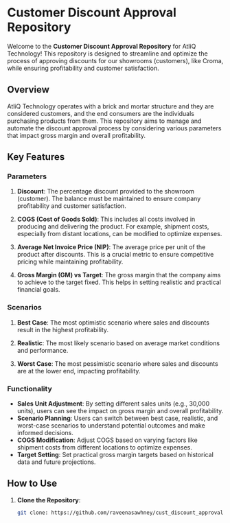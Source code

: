 # Customer Discount Approval Repository

Welcome to the **Customer Discount Approval Repository** for AtliQ Technology! This repository is designed to streamline and optimize the process of approving discounts for our showrooms (customers), like Croma, while ensuring profitability and customer satisfaction.

## Overview

AtliQ Technology operates with a brick and mortar structure and they are considered customers, and the end consumers are the individuals purchasing products from them. This repository aims to manage and automate the discount approval process by considering various parameters that impact gross margin and overall profitability.

## Key Features

### Parameters

1. **Discount**: The percentage discount provided to the showroom (customer). The balance must be maintained to ensure company profitability and customer satisfaction.

2. **COGS (Cost of Goods Sold)**: This includes all costs involved in producing and delivering the product. For example, shipment costs, especially from distant locations, can be modified to optimize expenses.

3. **Average Net Invoice Price (NIP)**: The average price per unit of the product after discounts. This is a crucial metric to ensure competitive pricing while maintaining profitability.

4. **Gross Margin (GM) vs Target**: The gross margin that the company aims to achieve to the target fixed. This helps in setting realistic and practical financial goals.

### Scenarios

1. **Best Case**: The most optimistic scenario where sales and discounts result in the highest profitability.

2. **Realistic**: The most likely scenario based on average market conditions and performance.

3. **Worst Case**: The most pessimistic scenario where sales and discounts are at the lower end, impacting profitability.

### Functionality

- **Sales Unit Adjustment**: By setting different sales units (e.g., 30,000 units), users can see the impact on gross margin and overall profitability.
- **Scenario Planning**: Users can switch between best case, realistic, and worst-case scenarios to understand potential outcomes and make informed decisions.
- **COGS Modification**: Adjust COGS based on varying factors like shipment costs from different locations to optimize expenses.
- **Target Setting**: Set practical gross margin targets based on historical data and future projections.

## How to Use

1. **Clone the Repository**: 
   ```bash
   git clone: https://github.com/raveenasawhney/cust_discount_approval.git
